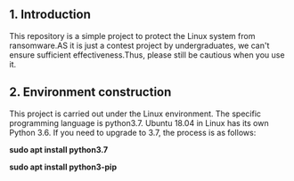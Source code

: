 ## **1. Introduction**
   This repository is a simple project to protect the Linux system from ransomware.AS it is just a contest project by undergraduates, we can't ensure sufficient effectiveness.Thus, please still be cautious when you use it.
## 2. Environment construction


This project is carried out under the Linux environment. The specific programming language is python3.7. Ubuntu 18.04 in Linux has its own Python 3.6. If you need to upgrade to 3.7, the process is as follows:

**sudo apt install python3.7**

**sudo apt install python3-pip**

